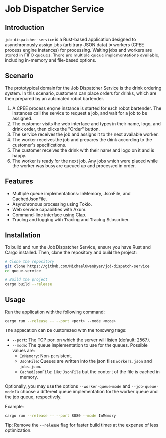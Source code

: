 # Job Dispatcher Service

## Introduction

`job-dispatcher-service` is a Rust-based application designed to asynchronously assign jobs (arbitrary JSON data) 
to workers (CPEE process engine instances) for processing. Waiting jobs and workers are stored in FIFO queues.
There are multiple queue implementations available, including in-memory and file-based options.

## Scenario

The prototypical domain for the Job Dispatcher Service is the drink ordering system.
In this scenario, customers can place orders for drinks, which are then prepared by an automated robot bartender.

1. A CPEE process engine instance is started for each robot bartender. The instances call the service to request a job, and wait for a job to be assigned.
2. The customer visits the web interface and types in their name, logo, and drink order, then clicks the "Order" button.
3. The service receives the job and assigns it to the next available worker.
4. The worker receives the job and prepares the drink according to the customer's specifications.
5. The customer receives the drink with their name and logo on it and is happy.
6. The worker is ready for the next job. Any jobs which were placed while the worker was busy are queued up and processed in order.

## Features

- Multiple queue implementations: InMemory, JsonFile, and CachedJsonFile.
- Asynchronous processing using Tokio.
- Web service capabilities with Axum.
- Command-line interface using Clap.
- Tracing and logging with Tracing and Tracing Subscriber.

## Installation

To build and run the Job Dispatcher Service, ensure you have Rust and Cargo installed. Then, clone the repository and build the project:

```bash
# Clone the repository
git clone https://github.com/MichaelOwenDyer/job-dispatch-service
cd queue-service

# Build the project
cargo build --release
```

## Usage

Run the application with the following command:

```bash
cargo run --release -- --port <port> --mode <mode>
```

The application can be customized with the following flags:

- `--port`: The TCP port on which the server will listen (default: 2567).
- `--mode`: The queue implementation to use for the queues. Possible values are:
    - `InMemory`: Non-persistent.
    - `JsonFile`: Queues are written into the json files `workers.json` and `jobs.json`.
    - `CachedJsonFile`: Like `JsonFile` but the content of the file is cached in memory.

Optionally, you may use the options `--worker-queue-mode` and `--job-queue-mode` to choose a different queue implementation for
the worker queue and the job queue, respectively.

Example:

```bash
cargo run --release -- --port 8080 --mode InMemory
```

Tip: Remove the `--release` flag for faster build times at the expense of less optimization.
